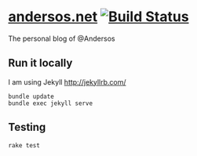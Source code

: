 # [andersos.net](http://andersos.net/) [![Build Status](https://travis-ci.org/Andersos/andersos.net.svg)](https://travis-ci.org/Andersos/andersos.net)

The personal blog of @Andersos

## Run it locally

I am using Jekyll http://jekyllrb.com/

```shell
bundle update
bundle exec jekyll serve
```

## Testing
```shell
rake test
```
